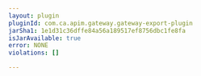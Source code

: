 ```yaml
---
layout: plugin
pluginId: com.ca.apim.gateway.gateway-export-plugin
jarSha1: 1e1d31c36dffe84a56a189517ef8756dbc1fe8fa
isJarAvailable: true
error: NONE
violations: []

---
```


